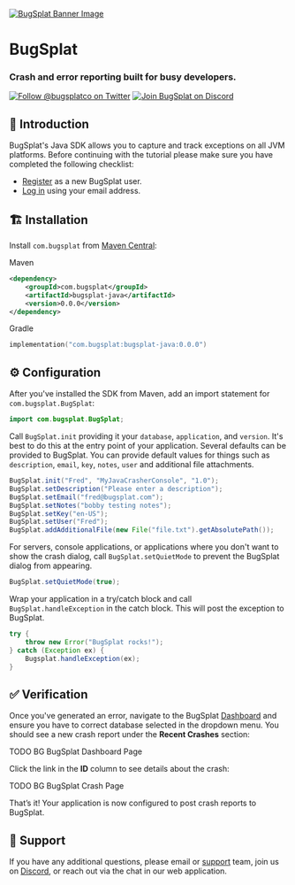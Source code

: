 [![BugSplat Banner Image](https://user-images.githubusercontent.com/20464226/149019306-3186103c-5315-4dad-a499-4fd1df408475.png)](https://bugsplat.com)

# BugSplat
### **Crash and error reporting built for busy developers.**

[![Follow @bugsplatco on Twitter](https://img.shields.io/twitter/follow/bugsplatco?label=Follow%20BugSplat&style=social)](https://twitter.com/bugsplatco)
[![Join BugSplat on Discord](https://img.shields.io/discord/664965194799251487?label=Join%20Discord&logo=Discord&style=social)](https://discord.gg/bugsplat)

## 👋 Introduction

BugSplat's Java SDK allows you to capture and track exceptions on all JVM platforms. Before continuing with the tutorial please make sure you have completed the following checklist:

- [Register](https://app.bugsplat.com/v2/sign-up) as a new BugSplat user.
- [Log in](https://app.bugsplat.com/auth0/login) using your email address.

## 🏗 Installation

Install `com.bugsplat` from [Maven Central](https://search.maven.org/artifact/com.bugsplat/bugsplat-java):

Maven
```xml
<dependency>
    <groupId>com.bugsplat</groupId>
    <artifactId>bugsplat-java</artifactId>
    <version>0.0.0</version>
</dependency>
```

Gradle
```kotlin
implementation("com.bugsplat:bugsplat-java:0.0.0")
```

## ⚙️ Configuration

After you've installed the SDK from Maven, add an import statement for `com.bugsplat.BugSplat`:

```java
import com.bugsplat.BugSplat;
```

Call `BugSplat.init` providing it your `database`, `application`, and `version`. It's best to do this at the entry point of your application. Several defaults can be provided to BugSplat. You can provide default values for things such as `description`, `email`, `key`, `notes`, `user` and additional file attachments.

```java
BugSplat.init("Fred", "MyJavaCrasherConsole", "1.0");
BugSplat.setDescription("Please enter a description");
BugSplat.setEmail("fred@bugsplat.com");
BugSplat.setNotes("bobby testing notes");
BugSplat.setKey("en-US");
BugSplat.setUser("Fred");
BugSplat.addAdditionalFile(new File("file.txt").getAbsolutePath());
```

For servers, console applications, or applications where you don't want to show the crash dialog, call `BugSplat.setQuietMode` to prevent the BugSplat dialog from appearing.

```java
BugSplat.setQuietMode(true);
```

Wrap your application in a try/catch block and call `BugSplat.handleException` in the catch block. This will post the exception to BugSplat.

```java
try {
    throw new Error("BugSplat rocks!");
} catch (Exception ex) {
    Bugsplat.handleException(ex);
}
```

## ✅ Verification

Once you've generated an error, navigate to the BugSplat [Dashboard](https://app.bugsplat.com/v2/dashboard) and ensure you have to correct database selected in the dropdown menu. You should see a new crash report under the **Recent Crashes** section:

TODO BG BugSplat Dashboard Page

Click the link in the **ID** column to see details about the crash:

TODO BG BugSplat Crash Page

That’s it! Your application is now configured to post crash reports to BugSplat.

## 👷 Support

If you have any additional questions, please email or [support](mailto:support@bugsplat.com) team, join us on [Discord](https://discord.gg/K4KjjRV5ve), or reach out via the chat in our web application.